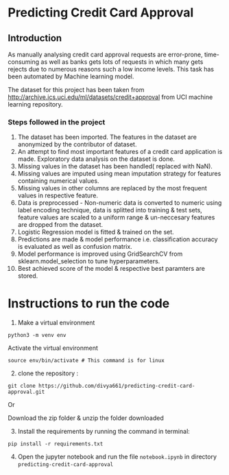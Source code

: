 # Predicting Credit Card Approval

## Introduction
As manually analysing credit card approval requests are error-prone, time-consuming as well as banks gets lots of requests in which many gets rejects due to numerous reasons such a low income levels. This task has been automated by Machine learning model. 

The dataset for this project has been taken from http://archive.ics.uci.edu/ml/datasets/credit+approval from UCI machine learning repository.
### Steps followed in the project
1. The dataset has been imported. The features in the dataset are anonymized by the contributor of dataset.
2. An attempt to find most important features of a credit card application is made. Exploratory data analysis on the dataset is done.
3. Missing values in the dataset has been handled( replaced with NaN).
4. Missing values are imputed using mean imputation strategy for features containing numerical values.
5. Missing values in other columns are replaced by the most frequent values in respective feature.
6. Data is preprocessed -  Non-numeric data is converted to numeric using label encoding technique, data is splitted into training & test sets, feature values are scaled to a uniform range & un-neccesary features are dropped from the dataset.
8. Logistic Regression model is fitted & trained on the set.
9. Predictions are made & model performance i.e. classification accuracy is evaluated as well as confusion matrix.
10. Model performance is improved using GridSearchCV from sklearn.model_selection to tune hyperparameters.
11. Best achieved score of the model & respective best paramters are stored.


# Instructions to run the code
1. Make a virtual environment
```
python3 -m venv env
```
Activate the virtual environment
```
source env/bin/activate # This command is for linux 
```

2. clone the repository :
```
git clone https://github.com/divya661/predicting-credit-card-approval.git
```
Or

Download the zip folder & unzip the folder downloaded

3. Install the requirements by running the command in terminal:
```
pip install -r requirements.txt
```

4. Open the jupyter notebook and run the file `notebook.ipynb` in directory `predicting-credit-card-approval`
